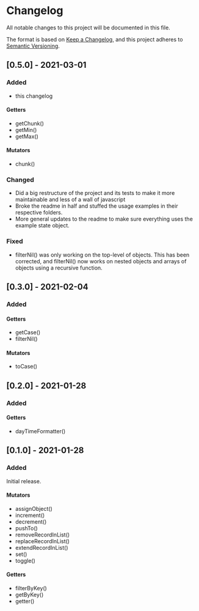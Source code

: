 # Changelog

All notable changes to this project will be documented in this file.

The format is based on [Keep a Changelog](https://keepachangelog.com/en/1.0.0/),
and this project adheres to [Semantic Versioning](https://semver.org/spec/v2.0.0.html).

## [0.5.0] - 2021-03-01

### Added
- this changelog

#### Getters
- getChunk()
- getMin()
- getMax()

#### Mutators
- chunk()

### Changed
- Did a big restructure of the project and its tests to make it more maintainable and less of a wall of javascript
- Broke the readme in half and stuffed the usage examples in their respective folders.
- More general updates to the readme to make sure everything uses the example state object.

### Fixed
- filterNil() was only working on the top-level of objects. This has been corrected, and filterNil() now works on nested objects and arrays of objects using a recursive function.

## [0.3.0] - 2021-02-04

### Added

#### Getters
- getCase()
- filterNil()

#### Mutators
- toCase()

## [0.2.0] - 2021-01-28

### Added

#### Getters
- dayTimeFormatter()

## [0.1.0] - 2021-01-28

### Added

Initial release.

#### Mutators
- assignObject()
- increment()
- decrement()
- pushTo()
- removeRecordInList()
- replaceRecordInList()
- extendRecordInList()
- set()
- toggle()

#### Getters
- filterByKey()
- getByKey()
- getter()